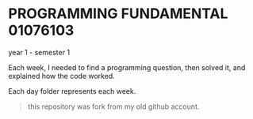 # PROGRAMMING FUNDAMENTAL 01076103 

year 1 - semester 1

Each week, I needed to find a programming question,
then solved it, and explained how the code worked.

Each day folder represents each week.

> this repository was fork from my old github account.
